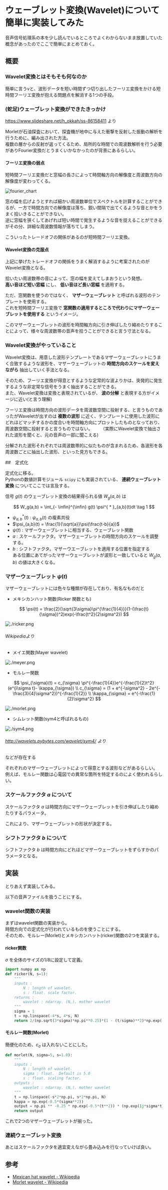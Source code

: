 # ウェーブレット変換(Wavelet)について簡単に実装してみた  

音声信号処理系の本を少し読んでいるところでよくわからないまま放置していた概念があったのでここで簡単にまとめておく。  


## 概要  

### Wavelet変換とはそもそも何なのか

簡単に言うvと、波形データを短い時間ずつ切り出したフーリエ変換をかける短時間フーリエ変換が抱える問題点を解消する1つの手段。  

### (蛇足)ウェーブレット変換ができたきっかけ  
https://www.slideshare.net/h_okkah/ss-86158411 より  

Morletが石油探査において、探査機が地中に与えた衝撃を反射した振動の解析を行うために、編み出された方法。  
複数の層からの反射が返ってくるため、局所的な時間での周波数解析を行う必要がありFourier変換だとうまくいかなかったのが背景にあるらしい。  

#### フーリエ変換の弱点  

短時間フーリエ変換だと窓幅の長さによって時間軸方向の解像度と周波数方向の解像度が変わってくる。  

![fourier_chart](fourier_chart/fourier_chart.001.jpeg)  

窓の幅を広げようとすれば細かい周波数単位でスペクトルを計算することができるが、一方で時間方向での解像度は落ち、鋭い間隔で出てくるような音とかをうまく拾いきることができない。  
逆に窓幅を狭くしてあげれば短い時間で発生するような音を捉えることができるがその分、詳細な周波数情報が落ちてしまう。  

こういったトレードオフの関係があるのが短時間フーリエ変換。  

#### Wavelet変換の克服点  

上記に挙げたトレードオフの関係をうまく解消するように考案されたのがWavelet変換となる。  

拾いたい周波数帯の音によって、窓の幅を変えてしまおうという発想。  
**高い音ほど短い窓幅** にし、 **低い音ほど長い窓幅** を適用する。  

ただ、窓関数を使うのではなく、 **マザーウェーブレット** と呼ばれる波形のテンプレートを使用する。  
これを短時間フーリエ変換で **窓関数の適用するところで代わりにマザーウェーブレットを使用する** というイメージ。  

このマザーウェーブレットの波形を時間軸方向に引き伸ばしたり縮めたりすることによって、様々な周波数帯の音声を拾うことができると言う寸法となる。  

### Wavelet変換がやっていること

Wavelet変換は、用意した波形テンプレートであるマザーウェーブレットにうまく合致するような波形を、マザーウェーブレットの **時間方向のスケールを変えながら** 抽出していく手法となる。  

そのため、フーリエ変換が得意とするような定常的な波よりかは、突発的に発生するような非定常な信号をうまく抽出することができる。  
また、Wavelet変換は変換と表現されているが、 **波の分解** と表現する方がイメージに近い(と言う理解)   

フーリエ変換は時間方向の波形データを周波数空間に投射する、と言うものであったがWaveletが出すのは **複数の波形** に近く、テンプレートに使用した波形にどれほどマッチするかの度合いを時間軸方向にプロットしたものとなっており、周波数空間に投射すると言うものではない。　　
（実際にWavelet変換で抽出された波形を聞くと、元の音声の一部に聞こえる)  

分解された波形それぞれでは周波数帯的に似たものが含まれるため、各波形を各周波数ごとに抽出した波形、といった見方もできる。  

##　定式化 

定式化に移る。  
Pythonの数値計算モジュール `scipy` にも実装されている、 **連続ウェーブレット変換** についてここでは言及する。  

信号 $g(t)$ のウェーブレット変換の結果得られる値 $W_g(a,b)$ は

$$
W_g(a,b) = \int_{- \infin}^{\infin} g(t) \psi^{ * }_{a,b}(t)dt \tag 1  
$$

- $\psi^{ * }_{a,b}(t)$ : $\psi_{a,b}(t)$ の複素共役  
- $\psi_{a,b}(t) = \frac{1}{\sqrt{a}}\psi(\frac{t-b}{a})$  
- $\psi(t)$ : マザーウェーブレットに相当する、ウェーブレット関数  
- $a$ : スケールファクタ。マザーウェーブレットの時間方向のスケールを調整する。  
- $b$ : シフトファクタ。マザーウエーブレットを適用する位置を指定する  
ある位置にあてがったマザーウェーブレットが波形と一致していると $W_g(a,b)$ の値は大きくなる。  

### マザーウェーブレット $\psi(t)$  

マザーウェーブレットには色々な種類が存在しており、有名なものだと

- メキシカンハット関数(Ricker 関数とも)    

$$
\psi(t) = \frac{2}{\sqrt{3\sigma}\pi^{\frac{1}{4}}}(1-(\frac{t}{\sigma})^2)exp(-\frac{t^2}{2\sigma^2}) 
$$

![./ricker.png](./ricker.png)  

###### Wikipediaより

- メイエ関数(Mayer wavelet)  

![./meyer.png](./meyer.png)  
- モルレー関数  

$$
\psi_{\sigma}(t) = c_{\sigma} \pi^{-\frac{1}{4}}e^{-\frac{1}{2}t^2}(e^{i\sigma t}- \kappa_{\sigma}) \\
c_{\sigma} = (1 + e^{-\sigma^2} - 2e^{-\frac{3}{4}\sigma^2})^{-\frac{1}{2}}  \\
\kappa_{\sigma} = e^{-\frac{1}{2}\sigma^2}  
$$

![./morlet.png](./morlet.png)  


- シムレット関数(sym4と呼ばれるもの)  

![./sym4.png](./sym4.png)  

###### http://wavelets.pybytes.com/wavelet/sym4/ より  

などが存在する  

それぞれのマザーウェーブレットによって得意とする波形などがあるらしい。  
例えば、モルレー関数は心電図での異常な箇所を特定するのによく使われるらしい。  


### スケールファクタ $a$ について 

スケールファクタ $a$ は時間方向にマザーウェーブレットを引き伸ばしたり縮めたりするパラメータ。  

これにより、マザーウェーブレットの形状が決定する。  

### シフトファクタ $b$ について  

シフトファクタ $b$ は時間方向にどれほどマザーウェーブレットをずらすかのパラメータとなる。  

## 実装  

とりあえず実装してみる。  

以下の音声ファイルを扱うことにする。  

### wavelet関数の実装  

まずはwavelet関数の実装から。  
時間方向での定式化が行われているものを使うことにする。  
そのため、モルレー(Morlet)とメキシカンハット(ricker)関数の2つを実装する。  

#### ricker関数  

$\sigma$ を全体のサイズの1/8に設定して定義。  

```python  
import numpy as np 
def ricker(N, s=1):
    """
    inputs : 
        N : length of wavelet.
        s : float. scale factor. 
    returns : 
        wavelet : ndarray. (N,). mother wavelet
    """
    sigma = 1
    t = np.linspace(-4*s, 4*s, N)  
    return 2/(np.sqrt(3*sigma)*np.pi**0.25)*(1 - (t/sigma)**2)*np.exp(- t**2 / (2*sigma**2))
```

#### モルレー関数(Morlet)  

簡便化のため、$c_{\sigma}$ は入れないことにした。  

```python
def morlet(N, sigma=5, s=1.0):
    """
    inputs : 
        N : length of wavelet.
        sigma : float.  Default is 5.0
        s : float. scaling factor. 
    outputs : 
        wavelet : ndarray. (N,). mother wavelet
    """
    t = np.linspace(-s*2*np.pi, s*2*np.pi, N)
    kappa = np.exp(-0.5*(sigma**2))
    output = np.pi ** -0.25 * np.exp(-0.5*(t**2)) * (np.exp(1j*sigma*t) - kappa)      
    return output 
``` 

これで2つのマザーウェーブレットが揃った。  

### 連続ウェーブレット変換  

あとはスケールファクタを適宜変えながら畳み込みを行なっていけば良い。  



## 参考  

- [Mexican hat wavelet - Wikipedia](https://en.wikipedia.org/wiki/Mexican_hat_wavelet)  
- [Morlet wavelet - Wikipedia](https://en.wikipedia.org/wiki/Morlet_wavelet)  